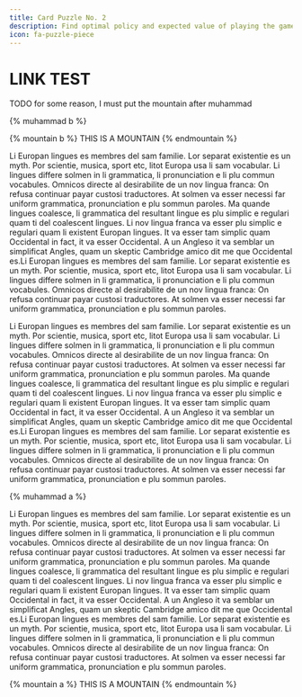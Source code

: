```yaml
---
title: Card Puzzle No. 2
description: Find optimal policy and expected value of playing the game.
icon: fa-puzzle-piece
---
```


# LINK TEST

TODO for some reason, I must put the mountain after muhammad

{% muhammad b %}

{% mountain b %}
THIS IS A MOUNTAIN
{% endmountain %}

Li Europan lingues es membres del sam familie. Lor separat existentie es un
myth. Por scientie, musica, sport etc, litot Europa usa li sam vocabular. Li
lingues differe solmen in li grammatica, li pronunciation e li plu commun
vocabules. Omnicos directe al desirabilite de un nov lingua franca: On refusa
continuar payar custosi traductores. At solmen va esser necessi far uniform
grammatica, pronunciation e plu sommun paroles. Ma quande lingues coalesce, li
grammatica del resultant lingue es plu simplic e regulari quam ti del
coalescent lingues. Li nov lingua franca va esser plu simplic e regulari quam
li existent Europan lingues. It va esser tam simplic quam Occidental in fact,
it va esser Occidental. A un Angleso it va semblar un simplificat Angles, quam
un skeptic Cambridge amico dit me que Occidental es.Li Europan lingues es
membres del sam familie. Lor separat existentie es un myth. Por scientie,
musica, sport etc, litot Europa usa li sam vocabular. Li lingues differe solmen
in li grammatica, li pronunciation e li plu commun vocabules. Omnicos directe
al desirabilite de un nov lingua franca: On refusa continuar payar custosi
traductores. At solmen va esser necessi far uniform grammatica, pronunciation e
plu sommun paroles.

Li Europan lingues es membres del sam familie. Lor separat existentie es un
myth. Por scientie, musica, sport etc, litot Europa usa li sam vocabular. Li
lingues differe solmen in li grammatica, li pronunciation e li plu commun
vocabules. Omnicos directe al desirabilite de un nov lingua franca: On refusa
continuar payar custosi traductores. At solmen va esser necessi far uniform
grammatica, pronunciation e plu sommun paroles. Ma quande lingues coalesce, li
grammatica del resultant lingue es plu simplic e regulari quam ti del
coalescent lingues. Li nov lingua franca va esser plu simplic e regulari quam
li existent Europan lingues. It va esser tam simplic quam Occidental in fact,
it va esser Occidental. A un Angleso it va semblar un simplificat Angles, quam
un skeptic Cambridge amico dit me que Occidental es.Li Europan lingues es
membres del sam familie. Lor separat existentie es un myth. Por scientie,
musica, sport etc, litot Europa usa li sam vocabular. Li lingues differe solmen
in li grammatica, li pronunciation e li plu commun vocabules. Omnicos directe
al desirabilite de un nov lingua franca: On refusa continuar payar custosi
traductores. At solmen va esser necessi far uniform grammatica, pronunciation e
plu sommun paroles.

{% muhammad a %}

Li Europan lingues es membres del sam familie. Lor separat existentie es un
myth. Por scientie, musica, sport etc, litot Europa usa li sam vocabular. Li
lingues differe solmen in li grammatica, li pronunciation e li plu commun
vocabules. Omnicos directe al desirabilite de un nov lingua franca: On refusa
continuar payar custosi traductores. At solmen va esser necessi far uniform
grammatica, pronunciation e plu sommun paroles. Ma quande lingues coalesce, li
grammatica del resultant lingue es plu simplic e regulari quam ti del
coalescent lingues. Li nov lingua franca va esser plu simplic e regulari quam
li existent Europan lingues. It va esser tam simplic quam Occidental in fact,
it va esser Occidental. A un Angleso it va semblar un simplificat Angles, quam
un skeptic Cambridge amico dit me que Occidental es.Li Europan lingues es
membres del sam familie. Lor separat existentie es un myth. Por scientie,
musica, sport etc, litot Europa usa li sam vocabular. Li lingues differe solmen
in li grammatica, li pronunciation e li plu commun vocabules. Omnicos directe
al desirabilite de un nov lingua franca: On refusa continuar payar custosi
traductores. At solmen va esser necessi far uniform grammatica, pronunciation e
plu sommun paroles.

{% mountain a %}
THIS IS A MOUNTAIN
{% endmountain %}

